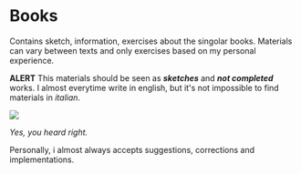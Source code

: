 # Books
Contains sketch, information, exercises about the singolar books. Materials can vary between texts and only exercises based on my personal experience. 

**ALERT**
This materials should be seen as <b>*sketches*</b> and <b>*not completed*</b> works. I almost everytime write in english, but it's not impossible to find materials in _italian_.

![](https://thumbs.gfycat.com/ScaryGleamingDorado-max-1mb.gif)

 _Yes, you heard right._

Personally, i almost always accepts suggestions, corrections and implementations. 